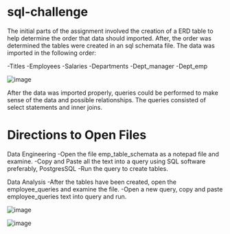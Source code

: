 # sql-challenge

The initial parts of the assignment involved the creation of a ERD table to 
help determine the order that data should imported. After, the order was 
determined the tables were created in an sql schemata file. 
The data was imported in the following order:

-Titles
-Employees
-Salaries
-Departments
-Dept_manager
-Dept_emp

![image](https://user-images.githubusercontent.com/80291594/133357174-d428c8e6-9b8c-4935-8bbc-ad1a638e6893.png)


After the data was imported properly, queries could be performed to make
sense of the data and possible relationships. The queries consisted of select 
statements and inner joins.

# Directions to Open Files

Data Engineering 
-Open the file emp_table_schemata as a notepad file and examine.
-Copy and Paste all the text into a query using SQL software preferably, PostgresSQL
-Run the query to create tables.

Data Analysis
-After the tables have been created, open the employee_queries and examine the file.
-Open a new query, copy and paste employee_queries text into query and run.

![image](https://user-images.githubusercontent.com/80291594/133357688-a2ef3652-2847-42ce-b576-c82b7e361ac7.png)

![image](https://user-images.githubusercontent.com/80291594/133357845-79ee80c0-7759-4d13-a281-711fd6c6492d.png)

